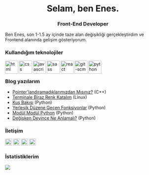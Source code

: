 <h1 align="center">Selam, ben Enes.</h1>
<h3 align="center">Front-End Developer</h3>

Ben Enes, son 1-1.5 ay içinde taze alan değişikliği gerçekleştirdim ve Frontend alanında gelişim gösteriyorum.

<h3>Kullandığım teknolojiler</h3>

<img align="left" src="https://raw.githubusercontent.com/rahul-jha98/github_readme_icons/main/language_and_tools/square/html/html.svg" alt="html" height="42px"/>
<img align="left" src="https://raw.githubusercontent.com/rahul-jha98/github_readme_icons/main/language_and_tools/square/css/css.svg" alt="css" height="42px"/>
<img align="left" src="https://raw.githubusercontent.com/rahul-jha98/github_readme_icons/main/language_and_tools/square/javascript/javascript.svg" alt="javascript" height="42px"/>
<img align="left" src="https://raw.githubusercontent.com/rahul-jha98/github_readme_icons/main/language_and_tools/square/sass/sass.svg" alt="sass" height="42px"/>
<img align="left" src="https://raw.githubusercontent.com/rahul-jha98/github_readme_icons/main/language_and_tools/square/react/react.svg" alt="react" height="42px"/>
<img align="left" src="https://raw.githubusercontent.com/rahul-jha98/github_readme_icons/main/language_and_tools/square/git-scm/git-scm.svg" alt="git-scm" height="42px"/>
<img align="left" src="https://raw.githubusercontent.com/rahul-jha98/github_readme_icons/main/language_and_tools/square/python/python.svg" alt="python" height="42px"/>

<br><br>

<h3>Blog yazılarım</h3>

- [Pointer'landıramadıklarımızdan Mısınız?](https://enesbaspinar.me/blog/cpp/pointerlandiramadiklarimizdanmisiniz) (C++)
- [Terminale Biraz Renk Katalım](https://enesbaspinar.me/blog/ubuntu/terminale-renk-katalim) (Linux)
- [Kuş Bakışı](https://enesbaspinar.me/blog/python/kus-bakisi-python) (Python)
- [Yerleşik Düzene Geçen Fonksiyonlar](https://enesbaspinar.me/blog/python/yerlesik-duzene-gecen-fonksiyonlar) (Python)
- [Modül Modül Python](https://enesbaspinar.me/blog/python/modul-modul-python-random) (Python)
- [Değişken Deyince Ne Anlamalı?](https://enesbaspinar.me/blog/python/degisken-deyince-ne-anlamali) (Python)

<h3>İletişim</h3>

<p>
    <a href="https://github.com/baspinarenes" target="_blank"><img alt="Github" src="https://img.shields.io/badge/@baspinarenes-%2312100E.svg?style=flat-square&logo=Github&logoColor=white" height=22/></a> 
    <a href="https://twitter.com/enesbaspinar0" target="_blank"><img alt="Twitter" src="https://img.shields.io/badge/@enesbaspinar0-%231DA1F2.svg?style=flat-square&logo=Twitter&logoColor=white" height=22/></a> 
    <a href="https://www.linkedin.com/in/enesbaspinar" target="_blank"><img alt="LinkedIn" src="https://img.shields.io/badge/@enesbaspinar-%230077B5.svg?style=flat-square&logo=linkedin&logoColor=white" height=22/></a>
    <a href="mailto:enesbaspinar07@gmail.com" target="_blank"><img alt="Mail" src="https://img.shields.io/badge/enesbaspinar07@gmail.com-c14438?style=flat-square&logo=Gmail&logoColor=white" height=22/></a>
</p>

<h3>İstatistiklerim</h3>

<img src="https://github-readme-stats.vercel.app/api?username=baspinarenes&show_icons=true">
